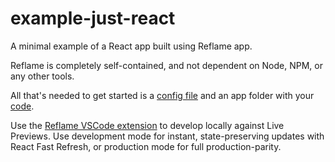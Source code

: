 # example-just-react

A minimal example of a React app built using Reflame app.

Reflame is completely self-contained, and not dependent on Node, NPM, or any other tools.

All that's needed to get started is a [config file](https://github.com/reflame/example-just-react/blob/main/.reflame.config.jsonc) and an app folder with your [code](https://github.com/reflame/example-just-react/tree/main/app).

Use the [Reflame VSCode extension](https://marketplace.visualstudio.com/items?itemName=reflame.agent) to develop locally against Live Previews. Use development mode for instant, state-preserving updates with React Fast Refresh, or production mode for full production-parity.
